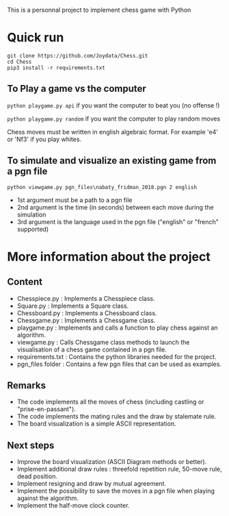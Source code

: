 This is a personnal project to implement chess game with Python

# Quick run
```
git clone https://github.com/Joydata/Chess.git
cd Chess
pip3 install -r requirements.txt
```
## To Play a game vs the computer
```python playgame.py api``` if you want the computer to beat you (no offense !)

```python playgame.py random``` if you want the computer to play random moves

Chess moves must be written in english algebraic format. For example 'e4' or 'Nf3' if you play whites.

## To simulate and visualize an existing game from a pgn file
```python viewgame.py pgn_files\nabaty_fridman_2018.pgn 2 english```

- 1st argument must be a path to a pgn file
- 2nd argument is the time (in seconds) between each move during the simulation
- 3rd argument is the language used in the pgn file ("english" or "french" supported)

# More information about the project

## Content
- Chesspiece.py : Implements a Chesspiece class.
- Square.py : Implements a Square class.
- Chessboard.py : Implements a Chessboard class.
- Chessgame.py : Implements a Chessgame class.
- playgame.py : Implements and calls a function to play chess against an algorithm.
- viewgame.py : Calls Chessgame class methods to launch the visualisation of a chess game contained in a pgn file.
- requirements.txt : Contains the python libraries needed for the project.
- pgn_files folder : Contains a few pgn files that can be used as examples.

## Remarks
- The code implements all the moves of chess (including castling or "prise-en-passant").
- The code implements the mating rules and the draw by stalemate rule.
- The board visualization is a simple ASCII representation.

## Next steps
- Improve the board visualization (ASCII Diagram methods or better).
- Implement additional draw rules : threefold repetition rule, 50-move rule, dead position.
- Implement resigning and draw by mutual agreement.
- Implement the possibility to save the moves in a pgn file when playing against the algorithm.
- Implement the half-move clock counter.
